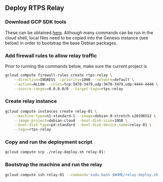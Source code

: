 
## Deploy RTPS Relay

### Download GCP SDK tools

These can be obtained [here](https://cloud.google.com/sdk/). Although many commands
can be run in the cloud shell, local files need to be copied into the Genesis
instance (see below) in order to bootstrap the base Debian packages.

### Add firewall rules to allow relay traffic

Prior to running the commands below, make sure the current project is

```bash
gcloud compute firewall-rules create rtps-relay \
    --direction=INGRESS --priority=1000 --network=default \
    --action=ALLOW --rules=tcp:3478-3479,udp:3478-3479,udp:4444-4446 \
    --source-ranges=0.0.0.0/0 --target-tags=rtps-relay
```

### Create relay instance

```bash
gcloud compute instances create relay-01 \
    --machine-type=n1-standard-1 --image=debian-9-stretch-v20190312 \
    --image-project=debian-cloud --boot-disk-size=10GB \
    --boot-disk-type=pd-standard --boot-disk-device-name=relay-01 \
    --tags=rtps-relay
```

### Copy and run the deployment script

```bash
gcloud compute scp ./relay-deploy.sh relay-01:
```

### Bootstrap the machine and run the relay

```bash
gcloud compute ssh relay-01 --command='sudo bash $HOME/relay-deploy.sh'
```
